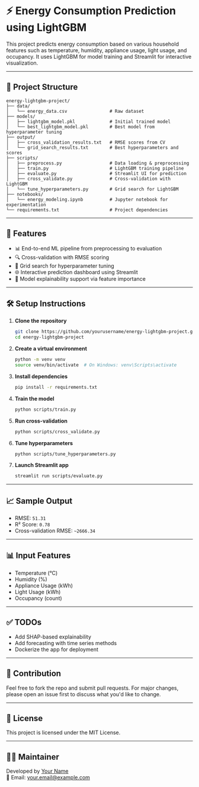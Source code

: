 # ⚡ Energy Consumption Prediction using LightGBM

This project predicts energy consumption based on various household features such as temperature, humidity, appliance usage, light usage, and occupancy. It uses LightGBM for model training and Streamlit for interactive visualization.

---

## 📂 Project Structure

```
energy-lightgbm-project/
├── data/
│   └── energy_data.csv                # Raw dataset
├── models/
│   ├── lightgbm_model.pkl             # Initial trained model
│   └── best_lightgbm_model.pkl        # Best model from hyperparameter tuning
├── output/
│   ├── cross_validation_results.txt   # RMSE scores from CV
│   └── grid_search_results.txt        # Best hyperparameters and scores
├── scripts/
│   ├── preprocess.py                  # Data loading & preprocessing
│   ├── train.py                       # LightGBM training pipeline
│   ├── evaluate.py                    # Streamlit UI for prediction
│   ├── cross_validate.py              # Cross-validation with LightGBM
│   └── tune_hyperparameters.py        # Grid search for LightGBM
├── notebooks/
│   └── energy_modeling.ipynb          # Jupyter notebook for experimentation
└── requirements.txt                   # Project dependencies
```

---

## 🚀 Features

- 📊 End-to-end ML pipeline from preprocessing to evaluation
- 🔍 Cross-validation with RMSE scoring
- 🧪 Grid search for hyperparameter tuning
- 🌐 Interactive prediction dashboard using Streamlit
- 🧠 Model explainability support via feature importance

---

## 🛠️ Setup Instructions

1. **Clone the repository**
   ```bash
   git clone https://github.com/yourusername/energy-lightgbm-project.git
   cd energy-lightgbm-project
   ```

2. **Create a virtual environment**
   ```bash
   python -m venv venv
   source venv/bin/activate  # On Windows: venv\Scripts\activate
   ```

3. **Install dependencies**
   ```bash
   pip install -r requirements.txt
   ```

4. **Train the model**
   ```bash
   python scripts/train.py
   ```

5. **Run cross-validation**
   ```bash
   python scripts/cross_validate.py
   ```

6. **Tune hyperparameters**
   ```bash
   python scripts/tune_hyperparameters.py
   ```

7. **Launch Streamlit app**
   ```bash
   streamlit run scripts/evaluate.py
   ```

---

## 📈 Sample Output

- RMSE: `51.31`
- R² Score: `0.78`
- Cross-validation RMSE: `~2666.34`

---

## 📊 Input Features

- Temperature (°C)
- Humidity (%)
- Appliance Usage (kWh)
- Light Usage (kWh)
- Occupancy (count)

---

## ✅ TODOs

- Add SHAP-based explainability
- Add forecasting with time series methods
- Dockerize the app for deployment

---

## 🤝 Contribution

Feel free to fork the repo and submit pull requests. For major changes, please open an issue first to discuss what you'd like to change.

---

## 📄 License

This project is licensed under the MIT License.

---

## 🙋‍♂️ Maintainer

Developed by [Your Name](https://www.linkedin.com/in/yourprofile)  
📧 Email: your.email@example.com